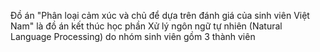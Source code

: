 Đồ án "Phân loại cảm xúc và chủ để dựa trên đánh giá của sinh viên Việt Nam" là đồ án kết thúc học phần Xử lý ngôn ngữ tự nhiên (Natural Language Processing) do nhóm sinh viên gồm 3 thành viên 
